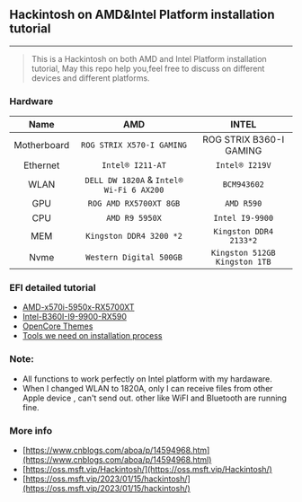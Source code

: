 ## Hackintosh on AMD&Intel Platform installation tutorial

---

> This is a Hackintosh on both AMD and Intel Platform installation tutorial, May this repo help you,feel free to discuss on different devices and different platforms.

### Hardware

|    Name     |                 **AMD**                  |              INTEL              |
| :---------: | :--------------------------------------: | :-----------------------------: |
| Motherboard |        `ROG STRIX X570-I GAMING`         |     ROG STRIX B360-I GAMING     |
|  Ethernet   |             `Intel® I211-AT`             |         `Intel® I219V`          |
|    WLAN     | `DELL DW 1820A` & `Intel® Wi-Fi 6 AX200` |           `BCM943602`           |
|     GPU     |          `ROG AMD RX5700XT 8GB`          |           `AMD R590`            |
|     CPU     |              `AMD R9 5950X`              |         `Intel I9-9900`         |
|     MEM     |         `Kingston DDR4 3200 *2`          |     `Kingston DDR4 2133*2`      |
|    Nvme     |         `Western Digital 500GB`          | `Kingston 512GB` `Kingston 1TB` |



### EFI detailed tutorial

- [AMD-x570i-5950x-RX5700XT](AMD-x570i-5950x-RX5700XT/README.md)
- [Intel-B360I-I9-9900-RX590](Intel-B360i-I9-9900-RX590/README.md)
- [OpenCore Themes](https://github.com/chris1111/My-Simple-OC-Themes)
- [Tools we need on installation process](Tools)

### Note:
- All functions to work perfectly on Intel platform with my hardaware.
- When I changed WLAN to 1820A, only I can receive files from other Apple device , can't send out. other like WiFI and Bluetooth are running fine.

### More info 

- [https://www.cnblogs.com/aboa/p/14594968.htm](https://www.cnblogs.com/aboa/p/14594968.html)
- [https://oss.msft.vip/Hackintosh/](https://oss.msft.vip/Hackintosh/)
- [https://oss.msft.vip/2023/01/15/hackintosh/](https://oss.msft.vip/2023/01/15/hackintosh/)

